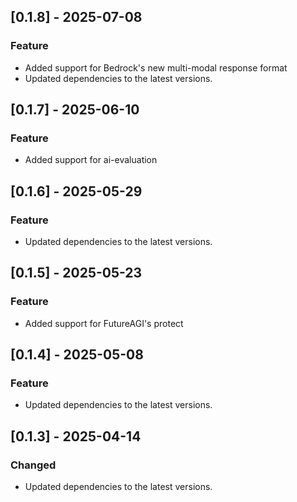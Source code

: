 ## [0.1.8] - 2025-07-08
### Feature
- Added support for Bedrock's new multi-modal response format
- Updated dependencies to the latest versions.

## [0.1.7] - 2025-06-10
### Feature
- Added support for ai-evaluation

## [0.1.6] - 2025-05-29
### Feature
- Updated dependencies to the latest versions.

## [0.1.5] - 2025-05-23
### Feature
- Added support for FutureAGI's protect

## [0.1.4] - 2025-05-08
### Feature
- Updated dependencies to the latest versions.

## [0.1.3] - 2025-04-14
### Changed
- Updated dependencies to the latest versions.
